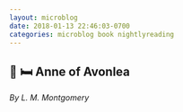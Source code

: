 ```yaml
---
layout: microblog
date: 2018-01-13 22:46:03-0700
categories: microblog book nightlyreading
---
```

## 📖 🛏 Anne of Avonlea
*By L. M. Montgomery*